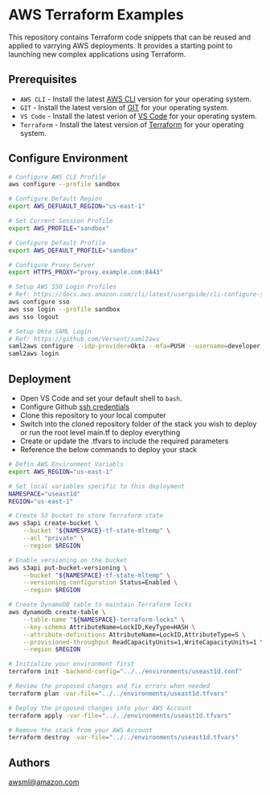 AWS Terraform Examples
===========

This repository contains Terraform code snippets that can be reused and applied to varrying AWS deployments. It provides a starting point to launching new complex applications using Terraform.

Prerequisites
----------------------

- `AWS CLI` - Install the latest [AWS CLI](https://docs.aws.amazon.com/cli/latest/userguide/install-cliv2.html) version for your operating system.
- `GIT` - Install the latest version of [GIT](https://git-scm.com/downloads) for your operating system.
- `VS Code` - Install the latest verion of [VS Code](https://code.visualstudio.com/download) for your operating system.
- `Terraform` - Install the latest version of [Terraform](https://www.terraform.io/downloads.html) for your operating system.

Configure Environment
----------------------

```bash
# Configure AWS CLI Profile
aws configure --profile sandbox

# Configure Default Region
export AWS_DEFUAULT_REGION="us-east-1"

# Set Current Session Profile
export AWS_PROFILE="sandbox"

# Configure Default Profile
export AWS_DEFAULT_PROFILE="sandbox"

# Configure Proxy Server
export HTTPS_PROXY="proxy.example.com:8443"

# Setup AWS SSO Login Profiles
# Ref: https://docs.aws.amazon.com/cli/latest/userguide/cli-configure-sso.html
aws configure sso
aws sso login --profile sandbox
aws sso logout

# Setup Okta SAML Login
# Ref: https://github.com/Versent/saml2aws
saml2aws configure --idp-provider=Okta --mfa=PUSH --username=developer --url https://sandbox.okta.com/ --skip-prompt
saml2aws login
```

Deployment
----------------------

- Open VS Code and set your default shell to `bash`.
- Configure Github [ssh credentials](https://docs.github.com/en/free-pro-team@latest/github/authenticating-to-github/connecting-to-github-with-ssh)
- Clone this repository to your local computer
- Switch into the cloned repository folder of the stack you wish to deploy or run the root level main.tf to deploy everything
- Create or update the .tfvars to include the required parameters
- Reference the below commands to deploy your stack

```bash
# Defin AWS Environment Variabls
export AWS_REGION="us-east-1"

# Set local variables specific to this deployment
NAMESPACE="useast1d"
REGION="us-east-1"

# Create S3 bucket to store Terraform state
aws s3api create-bucket \
    --bucket "${NAMESPACE}-tf-state-mltemp" \
    --acl "private" \
    --region $REGION

# Enable versioning on the bucket
aws s3api put-bucket-versioning \
    --bucket "${NAMESPACE}-tf-state-mltemp" \
    --versioning-configuration Status=Enabled \
    --region $REGION

# Create DynamoDB table to maintain Terraform locks
aws dynamodb create-table \
    --table-name "${NAMESPACE}-terraform-locks" \
    --key-schema AttributeName=LockID,KeyType=HASH \
    --attribute-definitions AttributeName=LockID,AttributeType=S \
    --provisioned-throughput ReadCapacityUnits=1,WriteCapacityUnits=1 \
    --region $REGION

# Initialize your environment first
terraform init -backend-config="../../environments/useast1d.conf"

# Review the proposed changes and fix errors when needed
terraform plan -var-file="../../environments/useast1d.tfvars"

# Deploy the proposed changes into your AWS Account
terraform apply -var-file="../../environments/useast1d.tfvars"

# Remove the stack from your AWS Account
terraform destroy -var-file="../../environments/useast1d.tfvars"
```

Authors
----------------------

awsml@amazon.com
